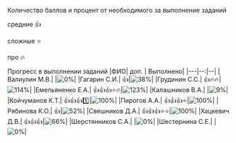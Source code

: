 Количество баллов и процент от необходимого за выполнение заданий

средние :+1:

сложные :star:

про :fire: 

Прогресс в выполнении заданий 
|ФИО| доп. | Выполнено|
|---|--:|--|
|Валиулин М.В.|  |![0%](https://progress-bar.dev/0/?title=0)|
|Гагарин С.И.|  :+1:|![38%](https://progress-bar.dev/38/?title=8)|
|Грудинин С.С.|  :+1::fire::fire:|![114%](https://progress-bar.dev/114/?title=зчт)|
|Емельяненко Е.А.|  :+1::+1::+1::star::fire:|![123%](https://progress-bar.dev/123/?title=зчт)|
|Калашников В.А.|  |![9%](https://progress-bar.dev/9/?title=2)|
|Койчуманов К.Т.|  :+1::+1::+1::one:|![100%](https://progress-bar.dev/100/?title=зчт)|
|Пирогов А.А.|  :+1::+1::+1::star:|![100%](https://progress-bar.dev/100/?title=зчт)|
|Рябинова К.О.|  :+1:|![52%](https://progress-bar.dev/52/?title=11)|
|Свешников Д.А.|  :+1::+1::+1::star::star:|![100%](https://progress-bar.dev/100/?title=зчт)|
|Хацкевич Д.В.|  :+1::+1::+1:|![66%](https://progress-bar.dev/66/?title=14)|
|Шерстянников С.А.|  |![0%](https://progress-bar.dev/0/?title=0)|
|Шестернина С.Е.|  |![0%](https://progress-bar.dev/0/?title=0)|





























